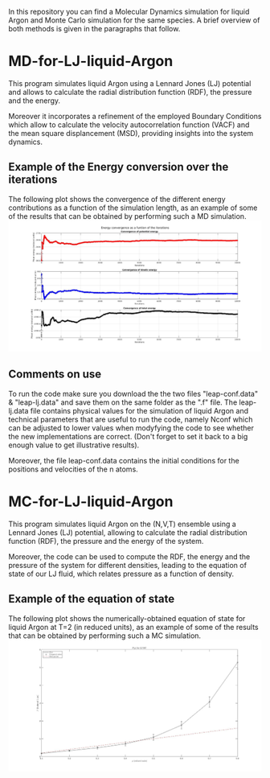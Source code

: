 In this repository you can find a Molecular Dynamics simulation for liquid Argon and Monte Carlo simulation for the same species. A brief overview of both methods is given in the paragraphs that follow.



# MD-for-LJ-liquid-Argon

This program simulates liquid Argon using a Lennard Jones (LJ) potential and allows to calculate the radial distribution function (RDF), the pressure and the energy.

Moreover it incorporates a refinement of the employed Boundary Conditions which allow to calculate the velocity autocorrelation function (VACF) and the mean square displancement (MSD), providing insights into the system dynamics.

## Example of the Energy conversion over the iterations

The following plot shows the convergence of the different energy contributions as a function of the simulation length, as an example of some of the results that can be obtained by performing such a MD simulation.
![Energy convergence for LJ fluid (Argon) as a function of the simulation length](figures/energy_convergence.jpg)


## Comments on use

To run the code make sure you download the the two files "leap-conf.data" & "leap-lj.data" and save them on the same folder as the ".f" file. The leap-lj.data file contains physical values for the simulation of liquid Argon and technical parameters that are useful to run the code, namely Nconf which can be adjusted to lower values when modyfying the code to see whether the new implementations are correct. (Don't forget to set it back to a big enough value to get illustrative results).

Moreover, the file leap-conf.data contains the initial conditions for the positions and velocities of the n atoms.


# MC-for-LJ-liquid-Argon

This program simulates liquid Argon on the (N,V,T) ensemble using a Lennard Jones (LJ) potential, allowing to calculate the radial distribution function (RDF), the pressure and the energy of the system. 

Moreover, the code can be used to compute the RDF, the energy and the pressure of the system for different densities, leading to the equation of state of our LJ fluid, which relates pressure as a function of density.

## Example of the equation of state

The following plot shows the numerically-obtained equation of state for liquid Argon at T=2 (in reduced units), as an example of some of the results that can be obtained by performing such a MC simulation.
![Equation of state for LJ fluid (Argon) using MC methods](figures/P(rho).jpg)
